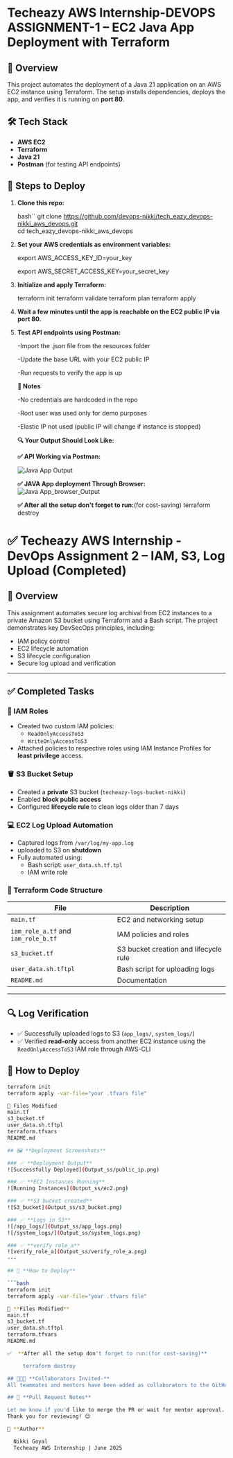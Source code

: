 # Techeazy AWS Internship-DEVOPS ASSIGNMENT-1 – EC2 Java App Deployment with Terraform

## 📌 Overview

This project automates the deployment of a Java 21 application on an AWS EC2 instance using Terraform. The setup installs dependencies, deploys the app, and verifies it is running on **port 80**.

## 🛠️ Tech Stack

- **AWS EC2**
- **Terraform**
- **Java 21**
- **Postman** (for testing API endpoints)

## 🚀 Steps to Deploy

1. **Clone this repo:**
   
   bash``
   git clone https://github.com/devops-nikki/tech_eazy_devops-nikki_aws_devops.git   
   cd tech_eazy_devops-nikki_aws_devops

2. **Set your AWS credentials as environment variables:**

   export AWS_ACCESS_KEY_ID=your_key

   export AWS_SECRET_ACCESS_KEY=your_secret_key


3. **Initialize and apply Terraform:**

   terraform init
   terraform validate
   terraform plan
   terraform apply


4. **Wait a few minutes until the app is reachable on the EC2 public IP via port 80.**


5. **Test API endpoints using Postman:**

   -Import the .json file from the resources folder

   -Update the base URL with your EC2 public IP

   -Run requests to verify the app is up


   **🔐 Notes**

   -No credentials are hardcoded in the repo

   -Root user was used only for demo purposes

   -Elastic IP not used (public IP will change if instance is stopped)

   **🔍 Your Output Should Look Like:**

   **✅ API Working via Postman:**

   ![Java App Output](Output_ss/postman_.png)

   **✅ JAVA App deployment Through Browser:**
  ![Java App_browser_Output](Output_ss/ec2-deployed.png)
   
   **✅ After all the setup don't forget to run:**(for cost-saving)
     terraform destroy

# ✅ Techeazy AWS Internship -DevOps Assignment 2 – IAM, S3, Log Upload (Completed)

## 📌 Overview

This assignment automates secure log archival from EC2 instances to a private Amazon S3 bucket using Terraform and a Bash script. The project demonstrates key DevSecOps principles, including:

- IAM policy control
- EC2 lifecycle automation
- S3 lifecycle configuration
- Secure log upload and verification

---

## ✅ Completed Tasks

### 🔐 IAM Roles

- Created two custom IAM policies:
  - `ReadOnlyAccessToS3`
  - `WriteOnlyAccessToS3`
- Attached policies to respective roles using IAM Instance Profiles for **least privilege** access.

### 🪣 S3 Bucket Setup

- Created a **private** S3 bucket (`techeazy-logs-bucket-nikki`)
- Enabled **block public access**
- Configured **lifecycle rule** to clean logs older than 7 days

### 💻 EC2 Log Upload Automation

- Captured logs from `/var/log/my-app.log` 
- uploaded to S3 on **shutdown**
- Fully automated using:
  - Bash script: `user_data.sh.tf.tpl`
  - IAM write role

### 📂 Terraform Code Structure

| File | Description |
|------|-------------|
| `main.tf` | EC2 and networking setup |
| `iam_role_a.tf` and `iam_role_b.tf`| IAM policies and roles |
| `s3_bucket.tf` | S3 bucket creation and lifecycle rule |
| `user_data.sh.tftpl` | Bash script for uploading logs |
| `README.md` | Documentation |

---

## 🔍 Log Verification

- ✅ Successfully uploaded logs to S3 (`app_logs/`, `system_logs/`)
- ✅ Verified **read-only** access from another EC2 instance using the `ReadOnlyAccessToS3` IAM role through AWS-CLI

## 🚀 How to Deploy

```bash
terraform init
terraform apply -var-file="your .tfvars file"

📁 Files Modified
main.tf
s3_bucket.tf
user_data.sh.tftpl
terraform.tfvars
README.md

## 🖼️ **Deployment Screenshots**

### ✅ **Deployment Output**
![Successfully Deployed](Output_ss/public_ip.png)

### ✅ **EC2 Instances Running**
![Running Instances](Output_ss/ec2.png)

### ✅ **S3 bucket created**
![S3_bucket](Output_ss/s3_bucket.png)

### ✅ **Logs in S3**
![/app_logs/](Output_ss/app_logs.png)
![/system_logs/](Output_ss/system_logs.png)

### ✅ **verify role_a**
![verify_role_a](Output_ss/verify_role_a.png)
---

## 🚀 **How to Deploy**

```bash
terraform init
terraform apply -var-file="your .tfvars file"

📁 **Files Modified**
main.tf
s3_bucket.tf
user_data.sh.tftpl
terraform.tfvars
README.md

✅  **After all the setup don't forget to run:(for cost-saving)**

     terraform destroy

## 🧑‍🤝‍🧑 **Collaborators Invited-**
All teammates and mentors have been added as collaborators to the GitHub repository.

## 🔁 **Pull Request Notes**

Let me know if you'd like to merge the PR or wait for mentor approval.
Thank you for reviewing! 😊

🙌 **Author**

  Nikki Goyal
  Techeazy AWS Internship | June 2025


